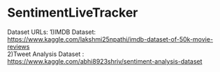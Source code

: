 # SentimentLiveTracker

Dataset URLs:
1)IMDB Dataset: https://www.kaggle.com/lakshmi25npathi/imdb-dataset-of-50k-movie-reviews <br>
2)Tweet Analysis Dataset : https://www.kaggle.com/abhi8923shriv/sentiment-analysis-dataset <br>
